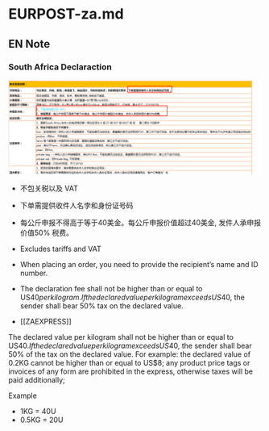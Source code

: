 
# EURPOST-za.md

## EN Note 

### South Africa Declaraction

![](2023-12-19-16-39-38.png)

- 不包关税以及 VAT
- 下单需提供收件人名孛和身份证号码
- 每公斤申报不得高于等于40美金。每公斤申报价值超过40美金, 发件人承申报价值50% 税费。

- Excludes tariffs and VAT
- When placing an order, you need to provide the recipient’s name and ID number.
- The declaration fee shall not be higher than or equal to US$40 per kilogram. If the declared value per kilogram exceeds US$40, the sender shall bear 50% tax on the declared value.

- [[ZAEXPRESS]]

The declared value per kilogram shall not be higher than or equal to US$40. If the declared value per kilogram exceeds US$40, the sender shall bear 50% of the tax on the declared value.
For example: the declared value of 0.2KG cannot be higher than or equal to US$8; any product price tags or invoices of any form are prohibited in the express, otherwise taxes will be paid additionally;

Example 
- 1KG = 40U
- 0.5KG = 20U

